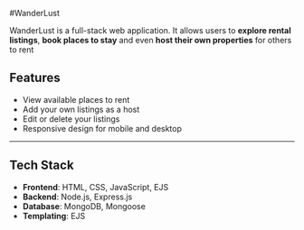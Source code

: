#WanderLust


WanderLust is a full-stack web application. It allows users to **explore rental listings**, **book places to stay** and even **host their own properties** for others to rent

## Features

- View available places to rent
- Add your own listings as a host
- Edit or delete your listings
- Responsive design for mobile and desktop


---

## Tech Stack

- **Frontend**: HTML, CSS, JavaScript, EJS
- **Backend**: Node.js, Express.js
- **Database**: MongoDB, Mongoose
- **Templating**: EJS
